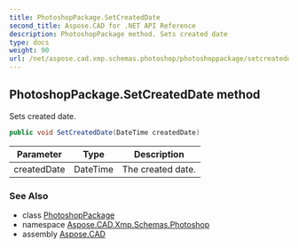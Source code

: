 ```yaml
---
title: PhotoshopPackage.SetCreatedDate
second_title: Aspose.CAD for .NET API Reference
description: PhotoshopPackage method. Sets created date
type: docs
weight: 90
url: /net/aspose.cad.xmp.schemas.photoshop/photoshoppackage/setcreateddate/
---
```

## PhotoshopPackage.SetCreatedDate method

Sets created date.

```csharp
public void SetCreatedDate(DateTime createdDate)
```

| Parameter | Type | Description |
| --- | --- | --- |
| createdDate | DateTime | The created date. |

### See Also

* class [PhotoshopPackage](../)
* namespace [Aspose.CAD.Xmp.Schemas.Photoshop](../../../aspose.cad.xmp.schemas.photoshop/)
* assembly [Aspose.CAD](../../../)


